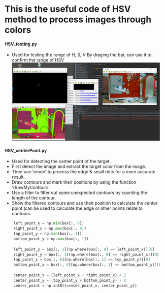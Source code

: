 # This is the useful code of HSV method to process images through colors

#### HSV_testing.py
  - Used for testing the range of H, S, V
  By draging the bar, can use it to confirm the range of HSV
  ![image](IMG/HSV_Range_v3.png)
  
#### HSV_centerPoint.py
   * Used for detecting the center point of the target. 
   * First detect the image and extract the target color from the image. 
   * Then use 'erode' to process the edge & small dots for a more accurate result. 
   * Draw contours and mark their positions by using the function 'drawMyContours'. 
   * Use a filter to filter out some unexpected contours by counting the length of the contour. 
   * Show the filtered contours and use their position to calculate the center point (can be used to calculate the edge or other points relate to contours. 

```python
    left_point_x = np.min(box[:, 0])
    right_point_x = np.max(box[:, 0])
    top_point_y = np.min(box[:, 1])
    bottom_point_y = np.max(box[:, 1])

    left_point_y = box[:, 1][np.where(box[:, 0] == left_point_x)][0]
    right_point_y = box[:, 1][np.where(box[:, 0] == right_point_x)][0]
    top_point_x = box[:, 0][np.where(box[:, 1] == top_point_y)][0]
    bottom_point_x = box[:, 0][np.where(box[:, 1] == bottom_point_y)][0]

    center_point_x = (left_point_x + right_point_x) / 2
    center_point_y = (top_point_y + bottom_point_y) / 2
    center_point = np.int0([center_point_x, center_point_y])
```

    
    
